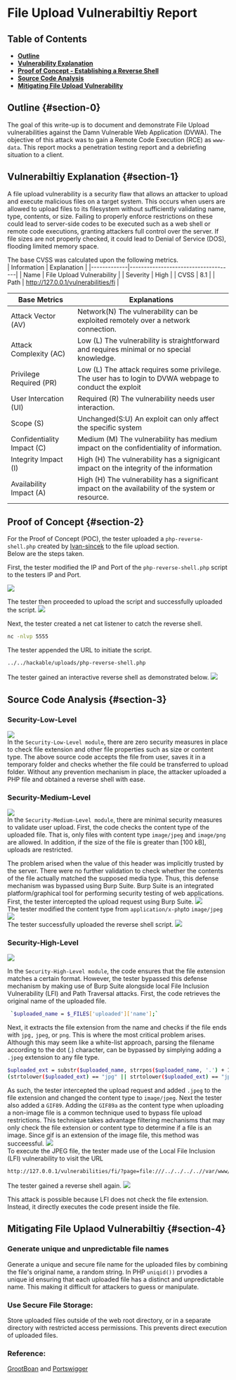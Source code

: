 # File Upload Vulnerabiltiy Report

## Table of Contents
- [**Outline**](#section-0)
- [**Vulnerability Explanation**](#section-1)
- [ **Proof of Concept - Establishing a  Reverse Shell**](#section-2)
- [ **Source Code Analysis**](#section-3)
- [**Mitigating File Upload Vulnerability**](#section-4)

## Outline {#section-0}
The goal of this write-up is to document and demonstrate File Upload vulnerabilities against the Damn Vulnerable Web Application (DVWA). The objective of this attack was to gain a Remote Code Execution (RCE) as `www-data`. This report mocks a penetration testing report and a debriefing situation to a client. 

## Vulnerabiltiy Explanation {#section-1}

A file upload vulnerability is a security flaw that allows an attacker to upload and execute malicious files on a target system. This occurs when users are allowed to upload files to its filesystem without sufficiently validating name, type, contents, or size. Failing to properly enforce restrictions on these could lead to server-side codes to be executed such as a web shell or remote code executions, granting attackers full control over the server. If file sizes are not properly checked, it could lead to Denial of Service (DOS), flooding limited memory space.

The base CVSS was calculated upon the following metrics.   
| Information | Explanation                         |
|-------------|-------------------------------------|
| Name        | File Upload Vulnerability           |
| Severity    | High                                |
| CVSS        | 8.1                                 |
| Path        | http://127.0.0.1/vulnerabilities/fi |

| Base Metrics               | Explanations                                                                                             |
|----------------------------|----------------------------------------------------------------------------------------------------------|
| Attack Vector (AV)         | Network(N) The vulnerability can be exploited remotely over a network connection.                        |
| Attack Complexity (AC)     | Low (L) The vulnerability is straightforward and requires minimal or no special knowledge.               |
| Privilege Required (PR)    | Low (L) The attack requires some privilege. The user has to login to DVWA webpage to conduct the exploit |
| User Intercation (UI)      | Required (R) The vulnerability needs user interaction.                                                   |
| Scope (S)                  | Unchanged(S:U) An exploit can only affect the specific system                                            |
| Confidentiality Impact (C) | Medium (M) The vulnerability has medium impact on  the confidentiality of information.                   |
| Integrity Impact (I)       | High (H) The vulnerability has a signigicant impact on the integrity of the information                  |
| Availability Impact (A)    | High (H) The vulnerability has a significant impact on the availability of the system or resource.       |


## Proof of Concept {#section-2}
For the Proof of Concept (POC), the tester uploaded a `php-reverse-shell.php` created by [Ivan-sincek](https://github.com/ivan-sincek/php-reverse-shell/blob/master/src/reverse/php_reverse_shell.php) to the file upload section.  
Below are the steps taken.

First, the tester modified the IP and Port of the `php-reverse-shell.php` script to the testers IP and Port.

![](/assets/upload/change.png)  

The tester then proceeded to upload the script and successfully uploaded the script.
![](/assets/upload/success.png)  

Next, the tester created a  net cat listener to catch the reverse shell.
```bash
nc -nlvp 5555 
``` 
The tester appended the URL to initiate the script.
```bash
../../hackable/uploads/php-reverse-shell.php
```

 The tester gained an interactive reverse shell as demonstrated below.
![](/assets/upload/REV.gif)

## Source Code Analysis {#section-3}
### Security-Low-Level
![](/assets/upload/easy.png)  
In the `Security-Low-Level module`, there are zero security measures in place to check file extension and other file properties such as size or content type. 
The above source code accepts the file from user, saves it in a temporary folder and checks whether the file could be transferred to upload folder. Without any prevention mechanism in place, the attacker uploaded a PHP file and obtained a reverse shell with ease.

### Security-Medium-Level
![](/assets/upload/medium.png)  
In the `Security-Medium-Level module`, there are minimal security measures to validate user upload. First, the code checks the content type of the uploaded file. That is, only files with content type `image/jpeg` and `image/png` are allowed. In addition, if the size of the file is greater than [100 kB], uploads are restricted.

The problem arised when the value of this header was implicitly trusted by the server. There were no further validation to check whether the contents of the file actually matched the supposed media type. Thus, this defense mechanism was bypassed using Burp Suite. Burp Suite is an integrated platform/graphical tool for performing security testing of web applications. First, the tester intercepted the upload request using Burp Suite.
![](/assets/upload/content.png)  
The tester modified the content type from  `application/x-php`to `image/jpeg`
![](/assets/upload/type.png)  
The tester successfully uploaded the reverse shell script.
![](/assets/upload/success.png)  

### Security-High-Level
![](/assets/upload/high.png)  

 In the `Security-High-Level module`, the code ensures that the file extension matches a certain format. However, the tester bypassed this defense mechanism by making use of Burp Suite alongside local File Inclusion Vulnerability (LFI) and Path Traversal attacks.
First, the code retrieves the original name of the uploaded file.
 ```bash
  `$uploaded_name = $_FILES['uploaded']['name'];`
 ```
Next, it extracts the file extension from the name and checks if the file ends with  `jpg,` `jpeg`, or `png`. This is where the most critical problem arises. Although this may seem like a white-list approach, parsing the filename according to the dot (.) character, can be bypassed by simplying adding a `.jpeg` extension to any file type.
```bash
$uploaded_ext = substr($uploaded_name, strrpos($uploaded_name, '.') + 1);
(strtolower($uploaded_ext) == "jpg" || strtolower($uploaded_ext) == "jpeg" || strtolower($uploaded_ext) == "png")
```
As such, the tester intercepted the upload request and added `.jpeg` to the file extension and changed the content type to `image/jpeg`. Next the tester also added a `GIF89`. Adding the `GIF89a` as the content type when uploading a non-image file is a common technique used to bypass file upload restrictions. This technique takes advantage  filtering mechanisms that may only check the file extension or content type to determine if a file is an image. Since gif is an extension of the image file, this method was succeessful.
![](/assets/upload/high1.png)  
To execute the JPEG file, the tester made use of the Local File Inclusion (LFI) vulnerability to visit the URL
```bash
http://127.0.0.1/vulnerabilities/fi/?page=file:///../../../..//var/www/html/hackable/uploads/php-reverse-shell.jpeg
```
The tester gained a reverse shell again.
![](/assets/upload/REV1.gif)  

This attack is possible because LFI does not check the file extension. Instead, it directly executes the code present inside the file.
## Mitigating File Uplaod Vulnerabiltiy  {#section-4}  
### Generate unique and unpredictable file names
Generate a unique and secure file name for the uploaded files by combining the file's original name, a random string. In PHP `uniqid())` prvodies a unique id ensuring that each uploaded file has a distinct and unpredictable name. This making it difficult for attackers to guess or manipulate.
### Use Secure File Storage:
Store uploaded files outside of the web root directory, or in a separate directory with restricted access permissions. This prevents direct execution of uploaded files.
### Reference: 
[GrootBoan](https://security.grootboan.com/) and
[Portswigger](https://portswigger.net/web-security/file-upload) 